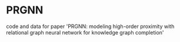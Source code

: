 # PRGNN
code and data for paper 'PRGNN: modeling high-order proximity with relational graph neural network for knowledge graph completion'
